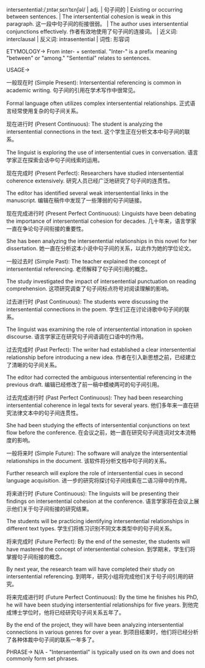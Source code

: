 intersentential:/ˌɪntərˌsɛnˈtɛnʃəl/
| adj. | 句子间的 | Existing or occurring between sentences. | The intersentential cohesion is weak in this paragraph.  这一段中句子间的衔接很弱。 |  The author uses intersentential conjunctions effectively. 作者有效地使用了句子间的连接词。 | 近义词: interclausal | 反义词: intrasentential | 词性: 形容词


ETYMOLOGY->
From inter- + sentential.  "Inter-" is a prefix meaning "between" or "among." "Sentential" relates to sentences.


USAGE->

一般现在时 (Simple Present):
Intersentential referencing is common in academic writing.  句子间的引用在学术写作中很常见。

Formal language often utilizes complex intersentential relationships. 正式语言经常使用复杂的句子间关系。


现在进行时 (Present Continuous):
The student is analyzing the intersentential connections in the text.  这个学生正在分析文本中句子间的联系。

The linguist is exploring the use of intersentential cues in conversation. 语言学家正在探索会话中句子间线索的运用。


现在完成时 (Present Perfect):
Researchers have studied intersentential coherence extensively.  研究人员已经广泛地研究了句子间的连贯性。

The editor has identified several weak intersentential links in the manuscript. 编辑在稿件中发现了一些薄弱的句子间链接。


现在完成进行时 (Present Perfect Continuous):
Linguists have been debating the importance of intersentential cohesion for decades.  几十年来，语言学家一直在争论句子间衔接的重要性。

She has been analyzing the intersentential relationships in this novel for her dissertation. 她一直在分析这本小说中句子间的关系，以此作为她的学位论文。


一般过去时 (Simple Past):
The teacher explained the concept of intersentential referencing. 老师解释了句子间引用的概念。

The study investigated the impact of intersentential punctuation on reading comprehension. 这项研究调查了句子间标点符号对阅读理解的影响。


过去进行时 (Past Continuous):
The students were discussing the intersentential connections in the poem. 学生们正在讨论诗歌中句子间的联系。

The linguist was examining the role of intersentential intonation in spoken discourse.  语言学家正在研究句子间语调在口语中的作用。


过去完成时 (Past Perfect):
The writer had established a clear intersentential relationship before introducing a new idea.  作者在引入新思想之前，已经建立了清晰的句子间关系。

The editor had corrected the ambiguous intersentential referencing in the previous draft. 编辑已经修改了前一稿中模棱两可的句子间引用。


过去完成进行时 (Past Perfect Continuous):
They had been researching intersentential coherence in legal texts for several years.  他们多年来一直在研究法律文本中的句子间连贯性。

She had been studying the effects of intersentential conjunctions on text flow before the conference. 在会议之前，她一直在研究句子间连词对文本流畅度的影响。


一般将来时 (Simple Future):
The software will analyze the intersentential relationships in the document. 该软件将分析文档中句子间的关系。

Further research will explore the role of intersentential cues in second language acquisition. 进一步的研究将探讨句子间线索在二语习得中的作用。


将来进行时 (Future Continuous):
The linguists will be presenting their findings on intersentential cohesion at the conference. 语言学家将在会议上展示他们关于句子间衔接的研究结果。

The students will be practicing identifying intersentential relationships in different text types. 学生们将练习识别不同文本类型中的句子间关系。


将来完成时 (Future Perfect):
By the end of the semester, the students will have mastered the concept of intersentential cohesion. 到学期末，学生们将掌握句子间衔接的概念。

By next year, the research team will have completed their study on intersentential referencing. 到明年，研究小组将完成他们关于句子间引用的研究。


将来完成进行时 (Future Perfect Continuous):
By the time he finishes his PhD, he will have been studying intersentential relationships for five years.  到他完成博士学位时，他将已经研究句子间关系五年了。

By the end of the project, they will have been analyzing intersentential connections in various genres for over a year. 到项目结束时，他们将已经分析了各种体裁中句子间的联系一年多了。


PHRASE->
N/A -  "Intersentential" is typically used on its own and does not commonly form set phrases.
